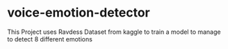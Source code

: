 # voice-emotion-detector
This Project uses Ravdess Dataset from kaggle to train a model to manage to detect 8 different emotions  
